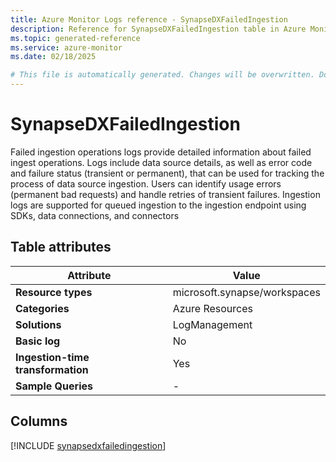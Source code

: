 ```yaml
---
title: Azure Monitor Logs reference - SynapseDXFailedIngestion
description: Reference for SynapseDXFailedIngestion table in Azure Monitor Logs.
ms.topic: generated-reference
ms.service: azure-monitor
ms.date: 02/18/2025

# This file is automatically generated. Changes will be overwritten. Do not change this file directly.
---
```


# SynapseDXFailedIngestion

Failed ingestion operations logs provide detailed information about failed ingest operations. Logs include data source details, as well as error code and failure status (transient or permanent), that can be used for tracking the process of data source ingestion. Users can identify usage errors (permanent bad requests) and handle retries of transient failures. Ingestion logs are supported for queued ingestion to the ingestion endpoint using SDKs, data connections, and connectors


## Table attributes

|Attribute|Value|
|---|---|
|**Resource types**|microsoft.synapse/workspaces|
|**Categories**|Azure Resources|
|**Solutions**| LogManagement|
|**Basic log**|No|
|**Ingestion-time transformation**|Yes|
|**Sample Queries**|-|



## Columns
  
[!INCLUDE [synapsedxfailedingestion](~/reusable-content/ce-skilling/azure/includes/azure-monitor/reference/tables/synapsedxfailedingestion-include.md)]
